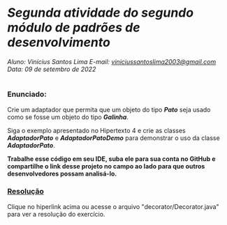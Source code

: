# ***Segunda atividade do segundo módulo de padrões de desenvolvimento***
_Aluno: Vinícius Santos Lima  E-mail: viniciussantoslima2003@gmail.com<br>Data: 09 de setembro de 2022_
#  

### Enunciado: 
Crie um adaptador que permita que um objeto do tipo ***Pato*** seja usado como se fosse um objeto do tipo ***Galinha***.

Siga o exemplo apresentado no Hipertexto 4 e crie as classes ***AdaptadorPato*** e ***AdaptadorPatoDemo*** para demonstrar o uso da classe ***AdaptadorPato***.

**Trabalhe esse código em seu IDE, suba ele para sua conta no GitHub e compartilhe o link desse projeto no campo ao lado para que outros desenvolvedores possam analisá-lo.**

<h3><a href="https://github.com/p4tit0/Atividades-Softex-Recife-/blob/main/Padrões%20de%20projetos/Modulo%2002/Atividade%2001/decorator/Decorator.java">Resolução</a></h3>
Clique no hiperlink acima ou acesse o arquivo "decorator/Decorator.java" para ver a resolução do exercício.<br>
